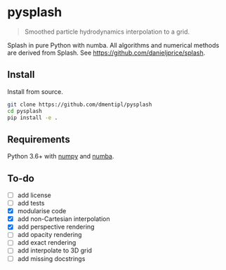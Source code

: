 pysplash
========

> Smoothed particle hydrodynamics interpolation to a grid.

Splash in pure Python with numba. All algorithms and numerical methods are derived from Splash. See <https://github.com/danieljprice/splash>.

Install
-------

Install from source.

```bash
git clone https://github.com/dmentipl/pysplash
cd pysplash
pip install -e .
```

Requirements
------------

Python 3.6+ with [numpy](https://numpy.org/) and [numba](http://numba.pydata.org/).

To-do
-----

- [ ] add license
- [ ] add tests
- [x] modularise code
- [x] add non-Cartesian interpolation
- [x] add perspective rendering
- [ ] add opacity rendering
- [ ] add exact rendering
- [ ] add interpolate to 3D grid
- [ ] add missing docstrings
